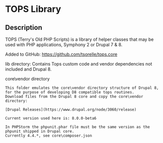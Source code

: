 TOPS Library
================
Description
----------------
TOPS (Terry's Old PHP Scripts) is a library of helper classes that may be used with PHP applications, Symphony 2 or Drupal 7 & 8.


Added to GitHub: https://github.com/tsorelle/tops.core


lib directory:
    Contains Tops custom code and vendor dependencies not included and Drupal 8.
    
core\vendor directory
    
    This folder emulates the core\vendor directory structure of Drupal 8, for the purpose of developing D8 compatible tops routines.
    Download files from the Drupal 8 core and copy the core\vendor directory:
    
    [Drupal Releases](https://www.drupal.org/node/3060/release)
    
    Current version used here is: 8.0.0-beta6
    
    In PHPStorm the phpunit.phar file must be the same version as the phpunit shipped in Drupal core.
    Currently 4.4.*, see core\composer.json
    
    
